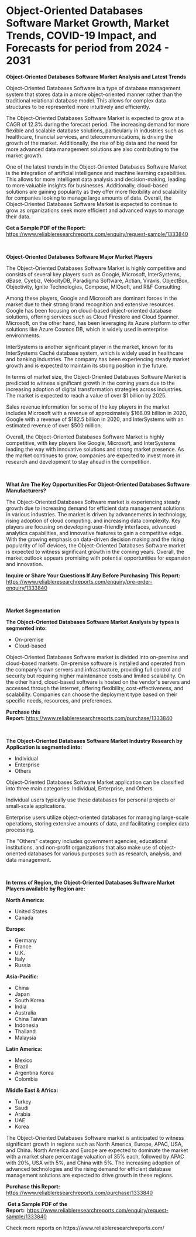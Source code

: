 <p><h1>Object-Oriented Databases Software Market Growth, Market Trends, COVID-19 Impact, and Forecasts for period from 2024 - 2031</h1></p><p><strong>Object-Oriented Databases Software Market Analysis and Latest Trends</strong></p>
<p><p>Object-Oriented Databases Software is a type of database management system that stores data in a more object-oriented manner rather than the traditional relational database model. This allows for complex data structures to be represented more intuitively and efficiently. </p><p>The Object-Oriented Databases Software Market is expected to grow at a CAGR of 12.3% during the forecast period. The increasing demand for more flexible and scalable database solutions, particularly in industries such as healthcare, financial services, and telecommunications, is driving the growth of the market. Additionally, the rise of big data and the need for more advanced data management solutions are also contributing to the market growth.</p><p>One of the latest trends in the Object-Oriented Databases Software Market is the integration of artificial intelligence and machine learning capabilities. This allows for more intelligent data analysis and decision-making, leading to more valuable insights for businesses. Additionally, cloud-based solutions are gaining popularity as they offer more flexibility and scalability for companies looking to manage large amounts of data. Overall, the Object-Oriented Databases Software Market is expected to continue to grow as organizations seek more efficient and advanced ways to manage their data.</p></p>
<p><strong>Get a Sample PDF of the Report:&nbsp;</strong> <a href="https://www.reliableresearchreports.com/enquiry/request-sample/1333840">https://www.reliableresearchreports.com/enquiry/request-sample/1333840</a></p>
<p>&nbsp;</p>
<p><strong>Object-Oriented Databases Software Major Market Players</strong></p>
<p><p>The Object-Oriented Databases Software Market is highly competitive and consists of several key players such as Google, Microsoft, InterSystems, dBase, Cyebiz, VelocityDB, Paradigma Software, Actian, Viravis, ObjectBox, Objectivity, Ignite Technologies, Compose, MIOsoft, and R&F Consulting.</p><p>Among these players, Google and Microsoft are dominant forces in the market due to their strong brand recognition and extensive resources. Google has been focusing on cloud-based object-oriented database solutions, offering services such as Cloud Firestore and Cloud Spanner. Microsoft, on the other hand, has been leveraging its Azure platform to offer solutions like Azure Cosmos DB, which is widely used in enterprise environments.</p><p>InterSystems is another significant player in the market, known for its InterSystems Caché database system, which is widely used in healthcare and banking industries. The company has been experiencing steady market growth and is expected to maintain its strong position in the future.</p><p>In terms of market size, the Object-Oriented Databases Software Market is predicted to witness significant growth in the coming years due to the increasing adoption of digital transformation strategies across industries. The market is expected to reach a value of over $1 billion by 2025.</p><p>Sales revenue information for some of the key players in the market includes Microsoft with a revenue of approximately $168.09 billion in 2020, Google with a revenue of $182.5 billion in 2020, and InterSystems with an estimated revenue of over $500 million.</p><p>Overall, the Object-Oriented Databases Software Market is highly competitive, with key players like Google, Microsoft, and InterSystems leading the way with innovative solutions and strong market presence. As the market continues to grow, companies are expected to invest more in research and development to stay ahead in the competition.</p></p>
<p>&nbsp;</p>
<p><strong>What Are The Key Opportunities For Object-Oriented Databases Software Manufacturers?</strong></p>
<p><p>The Object-Oriented Databases Software market is experiencing steady growth due to increasing demand for efficient data management solutions in various industries. The market is driven by advancements in technology, rising adoption of cloud computing, and increasing data complexity. Key players are focusing on developing user-friendly interfaces, advanced analytics capabilities, and innovative features to gain a competitive edge. With the growing emphasis on data-driven decision making and the rising popularity of IoT devices, the Object-Oriented Databases Software market is expected to witness significant growth in the coming years. Overall, the market outlook appears promising with potential opportunities for expansion and innovation.</p></p>
<p><strong>Inquire or Share Your Questions If Any Before Purchasing This Report:</strong> <a href="https://www.reliableresearchreports.com/enquiry/pre-order-enquiry/1333840">https://www.reliableresearchreports.com/enquiry/pre-order-enquiry/1333840</a></p>
<p>&nbsp;</p>
<p><strong>Market Segmentation</strong></p>
<p><strong>The Object-Oriented Databases Software Market Analysis by types is segmented into:</strong></p>
<p><ul><li>On-premise</li><li>Cloud-based</li></ul></p>
<p><p>Object-Oriented Databases Software market is divided into on-premise and cloud-based markets. On-premise software is installed and operated from the company's own servers and infrastructure, providing full control and security but requiring higher maintenance costs and limited scalability. On the other hand, cloud-based software is hosted on the vendor's servers and accessed through the internet, offering flexibility, cost-effectiveness, and scalability. Companies can choose the deployment type based on their specific needs, resources, and preferences.</p></p>
<p><strong>Purchase this Report:&nbsp;</strong><a href="https://www.reliableresearchreports.com/purchase/1333840">https://www.reliableresearchreports.com/purchase/1333840</a></p>
<p>&nbsp;</p>
<p><strong>The Object-Oriented Databases Software Market Industry Research by Application is segmented into:</strong></p>
<p><ul><li>Individual</li><li>Enterprise</li><li>Others</li></ul></p>
<p><p>Object-Oriented Databases Software Market application can be classified into three main categories: Individual, Enterprise, and Others. </p><p>Individual users typically use these databases for personal projects or small-scale applications. </p><p>Enterprise users utilize object-oriented databases for managing large-scale operations, storing extensive amounts of data, and facilitating complex data processing. </p><p>The "Others" category includes government agencies, educational institutions, and non-profit organizations that also make use of object-oriented databases for various purposes such as research, analysis, and data management.</p></p>
<p>&nbsp;</p>
<p><strong>In terms of Region, the Object-Oriented Databases Software Market Players available by Region are:</strong></p>
<p>
    <p> <strong> North America: </strong>
        <ul>
            <li>United States</li>
            <li>Canada</li>
        </ul>
        </p> 
    <p> <strong> Europe: </strong>
        <ul>
            <li>Germany</li>
            <li>France</li>
            <li>U.K.</li>
            <li>Italy</li>
            <li>Russia</li>
        </ul>
        </p> 
    <p> <strong> Asia-Pacific: </strong>
        <ul>
            <li>China</li>
            <li>Japan</li>
            <li>South Korea</li>
            <li>India</li>
            <li>Australia</li>
            <li>China Taiwan</li>
            <li>Indonesia</li>
            <li>Thailand</li>
            <li>Malaysia</li>
        </ul>
        </p> 
    <p> <strong> Latin America: </strong>
        <ul>
            <li>Mexico</li>
            <li>Brazil</li>
            <li>Argentina Korea</li>
            <li>Colombia</li>
        </ul>
        </p> 
    <p> <strong> Middle East & Africa: </strong>
        <ul>
            <li>Turkey</li>
            <li>Saudi</li>
            <li>Arabia</li>
            <li>UAE</li>
            <li>Korea</li>
        </ul>
    </p>
    </p>
<p><p>The Object-Oriented Databases Software market is anticipated to witness significant growth in regions such as North America, Europe, APAC, USA, and China. North America and Europe are expected to dominate the market with a market share percentage valuation of 35% each, followed by APAC with 20%, USA with 5%, and China with 5%. The increasing adoption of advanced technologies and the rising demand for efficient database management solutions are expected to drive growth in these regions.</p></p>
<p><strong>Purchase this Report: </strong><a href="https://www.reliableresearchreports.com/purchase/1333840">https://www.reliableresearchreports.com/purchase/1333840</a></p>
<p>&nbsp;<strong>Get a Sample PDF of the Report:&nbsp;&nbsp;</strong><a href="https://www.reliableresearchreports.com/enquiry/request-sample/1333840">https://www.reliableresearchreports.com/enquiry/request-sample/1333840</a></p>
<p><strong></strong></p>
<p>Check more reports on https://www.reliableresearchreports.com/</p>
